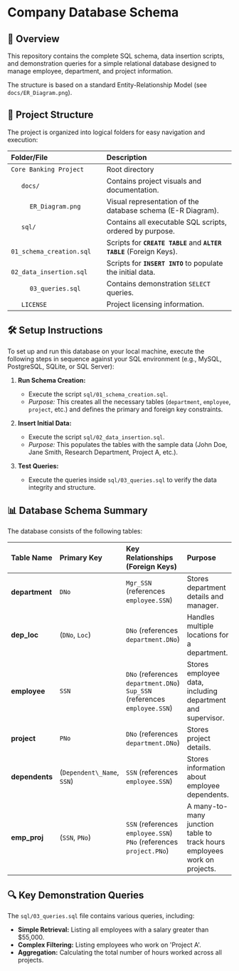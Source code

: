 # Company Database Schema

## 📝 Overview

This repository contains the complete SQL schema, data insertion scripts, and demonstration queries for a simple relational database designed to manage employee, department, and project information.

The structure is based on a standard Entity-Relationship Model (see `docs/ER_Diagram.png`).

## 📁 Project Structure

The project is organized into logical folders for easy navigation and execution:

| Folder/File | Description | 
| :--- | :--- | 
| `Core Banking Project` | Root directory | 
| $\quad$ `docs/` | Contains project visuals and documentation. | 
| $\quad$$\quad$ `ER_Diagram.png` | Visual representation of the database schema (E-R Diagram). | 
| $\quad$ `sql/` | Contains all executable SQL scripts, ordered by purpose. | 
| $\quad$$\quad$ `01_schema_creation.sql` | Scripts for **`CREATE TABLE`** and **`ALTER TABLE`** (Foreign Keys). | 
| $\quad$$\quad$ `02_data_insertion.sql` | Scripts for **`INSERT INTO`** to populate the initial data. | 
| $\quad$$\quad$ `03_queries.sql` | Contains demonstration `SELECT` queries. | 
| $\quad$ `LICENSE` | Project licensing information. | 

## 🛠️ Setup Instructions

To set up and run this database on your local machine, execute the following steps in sequence against your SQL environment (e.g., MySQL, PostgreSQL, SQLite, or SQL Server):

1. **Run Schema Creation:**
   * Execute the script `sql/01_schema_creation.sql`.
   * *Purpose:* This creates all the necessary tables (`department`, `employee`, `project`, etc.) and defines the primary and foreign key constraints.

2. **Insert Initial Data:**
   * Execute the script `sql/02_data_insertion.sql`.
   * *Purpose:* This populates the tables with the sample data (John Doe, Jane Smith, Research Department, Project A, etc.).

3. **Test Queries:**
   * Execute the queries inside `sql/03_queries.sql` to verify the data integrity and structure.

## 📊 Database Schema Summary

The database consists of the following tables:

| Table Name | Primary Key | Key Relationships (Foreign Keys) | Purpose | 
| :--- | :--- | :--- | :--- |
| **department** | `DNo` | `Mgr_SSN` (references `employee.SSN`) | Stores department details and manager. | 
| **dep_loc** | (`DNo`, `Loc`) | `DNo` (references `department.DNo`) | Handles multiple locations for a department. | 
| **employee** | `SSN` | `DNo` (references `department.DNo`) <br> `Sup_SSN` (references `employee.SSN`) | Stores employee data, including department and supervisor. | 
| **project** | `PNo` | `DNo` (references `department.DNo`) | Stores project details. | 
| **dependents** | (`Dependent\_Name`, `SSN`) | `SSN` (references `employee.SSN`) | Stores information about employee dependents. | 
| **emp_proj** | (`SSN`, `PNo`) | `SSN` (references `employee.SSN`) <br> `PNo` (references `project.PNo`) | A many-to-many junction table to track hours employees work on projects. | 

## 🔍 Key Demonstration Queries

The `sql/03_queries.sql` file contains various queries, including:

* **Simple Retrieval:** Listing all employees with a salary greater than $55,000.
* **Complex Filtering:** Listing employees who work on 'Project A'.
* **Aggregation:** Calculating the total number of hours worked across all projects.
